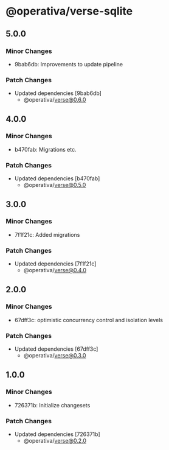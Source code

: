 # @operativa/verse-sqlite

## 5.0.0

### Minor Changes

- 9bab6db: Improvements to update pipeline

### Patch Changes

- Updated dependencies [9bab6db]
  - @operativa/verse@0.6.0

## 4.0.0

### Minor Changes

- b470fab: Migrations etc.

### Patch Changes

- Updated dependencies [b470fab]
  - @operativa/verse@0.5.0

## 3.0.0

### Minor Changes

- 7f1f21c: Added migrations

### Patch Changes

- Updated dependencies [7f1f21c]
  - @operativa/verse@0.4.0

## 2.0.0

### Minor Changes

- 67dff3c: optimistic concurrency control and isolation levels

### Patch Changes

- Updated dependencies [67dff3c]
  - @operativa/verse@0.3.0

## 1.0.0

### Minor Changes

- 726371b: Initialize changesets

### Patch Changes

- Updated dependencies [726371b]
  - @operativa/verse@0.2.0
